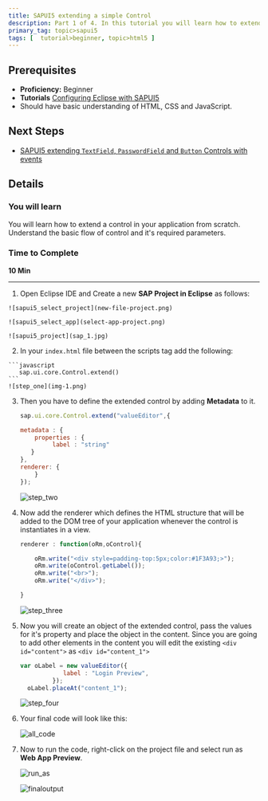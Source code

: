 ```yaml
---
title: SAPUI5 extending a simple Control
description: Part 1 of 4. In this tutorial you will learn how to extend a simple UI5 control.
primary_tag: topic>sapui5
tags: [  tutorial>beginner, topic>html5 ]
---
```

## Prerequisites  
- **Proficiency:** Beginner
- **Tutorials** [Configuring Eclipse with SAPUI5](https://www.sap.com/developer/tutorials/sapui5-install-eclipse.html)
- Should have basic understanding of HTML, CSS and JavaScript.

## Next Steps
 - [SAPUI5 extending `TextField`, `PasswordField` and `Button` Controls with events](https://www.sap.com/developer/tutorials/sapui5-extending-button-control.html)

## Details
### You will learn  

You will learn how to extend a control in your application from scratch.
Understand the basic flow of control and it's required parameters.

### Time to Complete
  **10 Min**

---
1.    Open Eclipse IDE and Create a new **SAP Project in Eclipse** as follows:

    ![sapui5_select_project](new-file-project.png)

    ![sapui5_select_app](select-app-project.png)

    ![sapui5_project](sap_1.jpg)

2.    In your `index.html` file between the scripts tag add the following:

    ```javascript
       sap.ui.core.Control.extend()
    ```
    ![step_one](img-1.png)

3. Then you have to define the extended control by adding **Metadata** to it.

    ```javascript
    sap.ui.core.Control.extend("valueEditor",{

    metadata : {
  	    properties : {
  		     label : "string"
       }
    },
    renderer: {
        }
    });
    ```

    ![step_two](img-2.png)

4.  Now add the renderer  which defines the HTML structure that will be added to the DOM tree of your application whenever the control is instantiates in a view.

    ```javascript
    renderer : function(oRm,oControl){

        oRm.write("<div style=padding-top:5px;color:#1F3A93;>");
        oRm.write(oControl.getLabel());
        oRm.write("<br>");
        oRm.write("</div>");

    }
    ```

    ![step_three](img-3.png)

5.  Now you will create an object of the extended control, pass the values for it's property and place the object in the content. Since you are going to add other elements in the content you will edit the existing  `<div id="content">` as `<div id="content_1">`

    ```javascript
    var oLabel = new valueEditor({
  				label : "Login Preview",
  			 });
      oLabel.placeAt("content_1");
    ```

    ![step_four](img-4.png)

6. Your final code will look like this:

     ![all_code ](img-5.png)

7. Now to run the code, right-click on the project file and select run as **Web App Preview**.

     ![run_as](img-6.png)

     ![finaloutput](img-7.png)

